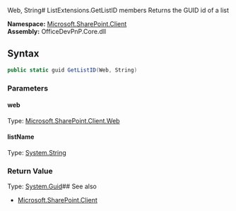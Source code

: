Web, String# ListExtensions.GetListID members
Returns the GUID id of a list  

**Namespace:** [Microsoft.SharePoint.Client](Microsoft.SharePoint.Client.md)  
**Assembly:** OfficeDevPnP.Core.dll  
## Syntax
```C#
public static guid GetListID(Web, String)
```
### Parameters
#### web
Type: [Microsoft.SharePoint.Client.Web](Microsoft.SharePoint.Client.Web.md) 
#### 
#### listName
Type: [System.String](System.String.md) 
#### 
### Return Value
Type: [System.Guid](System.Guid.md)## See also
- [Microsoft.SharePoint.Client](Microsoft.SharePoint.Client.md)
